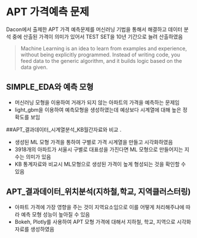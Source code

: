 ~~~
~~~
# APT 가격예측 문제
Dacon에서 출제한 APT 가격 예측문제를 머신러닝 기법을 통해서 해결하고 데이터 분석 중에
산출된 가격이 의미가 있어서 TEST SET을 10년 기간으로 늘려 산출하였음
> Machine Learning is an idea to learn from examples and experience, without being explicitly programmed. Instead of writing code, you feed data to the generic algorithm, and it builds logic based on the data given.


## SIMPLE_EDA와 예측 모형
* 머신러닝 모형을 이용하여 거래가 되지 않는 아파트의 가격을 예측하는 문제임
* light_gbm을 이용하여 예측모형을 생성하였는데 예상보다 시계열에 대해 높은 정확도를 보임

##APT_결과데이터_시계열분석_KB월간자료와 비교 .

* 생성된 ML 모형 가격을 통하여 구별로 가격 시계열을 만들고 시각화하였음  
* 3918개의 아파트가 서울시 구별로 대표성을 가진다면 ML 모형으로 만들어지는 지수는 의미가 있음
* KB 통계자료와 비교시 ML모형으로 생성된 가격이 높게 형성되는 것을 확인할 수 있음

## APT_결과데이터_위치분석(지하철,학교, 지역클러스터링)
* 아파트 가격에 가장 영향을 주는 것이 지역요소임으로 이를 어떻게 처리해주냐에 따라 예측 모형 성능이 높아질 수 있음  
* Bokeh, Plotly를 사용하여 APT 모형 가격에 대해서 지하철, 학교, 지역으로 시각화 자료를 생성하였음
